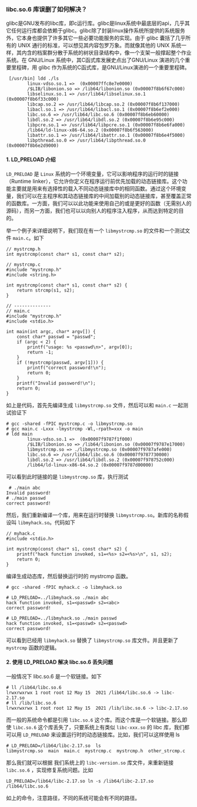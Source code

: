 ### libc.so.6 库误删了如何解决？

glibc是GNU发布的libc库，即c运行库。glibc是linux系统中最底层的api，几乎其它任何运行库都会依赖于glibc。glibc除了封装linux操作系统所提供的系统服务外，它本身也提供了许多其它一些必要功能服务的实现。由于 glibc 囊括了几乎所有的 UNIX 通行的标准，可以想见其内容包罗万象。而就像其他的 UNIX 系统一样，其内含的档案群分散于系统的树状目录结构中，像一个支架一般撑起整个作业系统。在 GNU/Linux 系统中，其C函式库发展史点出了GNU/Linux 演进的几个重要里程碑，用 glibc 作为系统的C函式库，是GNU/Linux演进的一个重要里程碑。

```
 [/usr/bin] ldd ./ls
        linux-vdso.so.1 =>  (0x00007ffc8e7e0000)
        /$LIB/libonion.so => /lib64/libonion.so (0x00007f8b6f67c000)
        libselinux.so.1 => /usr/lib64/libselinux.so.1 (0x00007f8b6f33c000)
        libcap.so.2 => /usr/lib64/libcap.so.2 (0x00007f8b6f137000)
        libacl.so.1 => /usr/lib64/libacl.so.1 (0x00007f8b6ef2e000)
        libc.so.6 => /usr/lib64/libc.so.6 (0x00007f8b6eb60000)
        libdl.so.2 => /usr/lib64/libdl.so.2 (0x00007f8b6e95c000)
        libpcre.so.1 => /usr/lib64/libpcre.so.1 (0x00007f8b6e6fa000)
        /lib64/ld-linux-x86-64.so.2 (0x00007f8b6f563000)
        libattr.so.1 => /usr/lib64/libattr.so.1 (0x00007f8b6e4f5000)
        libpthread.so.0 => /usr/lib64/libpthread.so.0 (0x00007f8b6e2d9000)
```

#### 1. LD_PRELOAD 介绍

`LD_PRELOAD` 是 `Linux` 系统的一个环境变量，它可以影响程序的运行时的链接（Runtime linker），它允许你定义在程序运行前优先加载的动态链接库。这个功能主要就是用来有选择性的载入不同动态链接库中的相同函数。通过这个环境变量，我们可以在主程序和其动态链接库的中间加载别的动态链接库，甚至覆盖正常的函数库。一方面，我们可以以此功能来使用自己的或是更好的函数（无需别人的源码），而另一方面，我们也可以以向别人的程序注入程序，从而达到特定的目的。

举一个例子来详细说明下，我们现在有一个 `libmystrcmp.so` 的文件和一个测试文件 `main.c`。如下

```
// mystrcmp.h
int mystrcmp(const char* s1, const char* s2);

// mystrcmp.c
#include "mystrcmp.h"
#include <string.h>

int mystrcmp(const char* s1, const char* s2) {
    return strcmp(s1, s2);
}

// --------------
// main.c
#include "mystrcmp.h"
#include <stdio.h>

int main(int argc, char* argv[]) {
    const char* passwd = "passwd";
    if (argc < 2) {
        printf("usage: %s <passwd\n>", argv[0]);
        return -1;
    } 
    if (!mystrcmp(passwd, argv[1])) {
        printf("correct password!\n");
        return 0;
    }
    printf("Invalid password!\n");
    return 0;
}
```

如上是代码，首先先编译生成 `libmystrcmp.so` 文件，然后可以和 `main.c` 一起测试验证下

```
# gcc -shared -fPIC mystrcmp.c -o libmystrcmp.so 
# gcc main.c -Lxxx -lmystrcmp -Wl,-rpath=xxx -o main 
# ldd main
        linux-vdso.so.1 =>  (0x00007f9787f1f000)
        /$LIB/libonion.so => /lib64/libonion.so (0x00007f9787e17000)
        libmystrcmp.so => ./libmystrcmp.so (0x00007f9787afe000)
        libc.so.6 => /usr/lib64/libc.so.6 (0x00007f9787730000)
        libdl.so.2 => /usr/lib64/libdl.so.2 (0x00007f978752c000)
        /lib64/ld-linux-x86-64.so.2 (0x00007f9787d00000)
```

可以看到此时链接的是 `libmystrcmp.so` 库，执行测试

```
 # ./main abc  
Invalid password!
# ./main passwd
correct password!
```

然后，我们重新编译一个库，用来在运行时替换 `libmystrcmp.so`。新库的名称假设叫 `libmyhack.so`。代码如下

```
// myhack.c 
#include <stdio.h>

int mystrcmp(const char* s1, const char* s2) {
    printf("hack function invoked, s1=<%s> s2=<%s>\n", s1, s2);
    return 0;
}
```

编译生成动态库，然后替换运行时的 mystrcmp 函数。

```
# gcc -shared -fPIC myhack.c -o libmyhack.so 

# LD_PRELOAD=../libmyhack.so ./main abc
hack function invoked, s1=<passwd> s2=<abc>
correct password!

# LD_PRELOAD=../libmyhack.so ./main passwd
hack function invoked, s1=<passwd> s2=<passwd>
correct password!
```

可以看到已经用 `libmyhack.so` 替换了 `libmystrcmp.so` 库文件。并且更新了 `mystrcmp` 函数的逻辑。

#### 2. 使用 LD_PRELOAD 解决 libc.so.6 丢失问题

一般情况下 libc.so.6 是一个软链接。如下

```
# ll /lib64/libc.so.6
lrwxrwxrwx 1 root root 12 May 15  2021 /lib64/libc.so.6 -> libc-2.17.so
# ll /lib/libc.so.6    
lrwxrwxrwx 1 root root 12 May 15  2021 /lib/libc.so.6 -> libc-2.17.so
```

而一般的系统命令都是引用 `libc.so.6` 这个库。而这个库是一个软链接。那么即使 `libc.so.6` 这个库丢失了，只要系统上有类似 `libc-xxx.so` 的 libc 库，我们都可以用 `LD_PRELOAD` 来设置运行时的动态链接库。比如，我们可以这样使用 ls

```
# LD_PRELOAD=/lib64/libc-2.17.so  ls              
libmystrcmp.so  main  main.c  mystrcmp.c  mystrcmp.h  other_strcmp.c
```

那么我们就可以根据 我们系统上的 `libc-version.so` 库文件，来重新链接 `libc.so.6` ，实现修复系统问题。比如

```
LD_PRELOAD=/lib64/libc-2.17.so ln -s /lib64/libc-2.17.so /lib64/libc.so.6 
```

如上的命令，注意路径，不同的系统可能会有不同的路径。